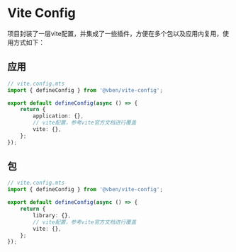 # Vite Config

项目封装了一层vite配置，并集成了一些插件，方便在多个包以及应用内复用，使用方式如下：

## 应用

```ts
// vite.config.mts
import { defineConfig } from '@vben/vite-config';

export default defineConfig(async () => {
    return {
        application: {},
        // vite配置，参考vite官方文档进行覆盖
        vite: {},
    };
});
```

## 包

```ts
// vite.config.mts
import { defineConfig } from '@vben/vite-config';

export default defineConfig(async () => {
    return {
        library: {},
        // vite配置，参考vite官方文档进行覆盖
        vite: {},
    };
});
```
